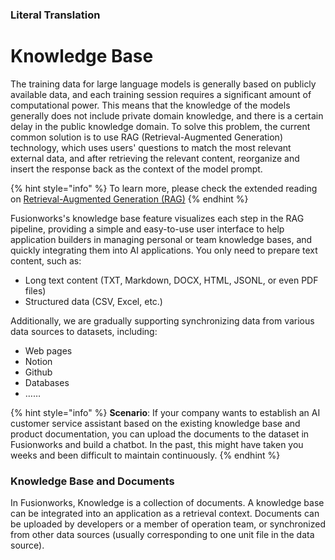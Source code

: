 ### Literal Translation
# Knowledge Base

The training data for large language models is generally based on publicly available data, and each training session requires a significant amount of computational power. This means that the knowledge of the models generally does not include private domain knowledge, and there is a certain delay in the public knowledge domain. To solve this problem, the current common solution is to use RAG (Retrieval-Augmented Generation) technology, which uses users' questions to match the most relevant external data, and after retrieving the relevant content, reorganize and insert the response back as the context of the model prompt.

{% hint style="info" %}
To learn more, please check the extended reading on [Retrieval-Augmented Generation (RAG)](../../learn-more/extended-reading/retrieval-augment/)
{% endhint %} 

Fusionworks's knowledge base feature visualizes each step in the RAG pipeline, providing a simple and easy-to-use user interface to help application builders in managing personal or team knowledge bases, and quickly integrating them into AI applications. You only need to prepare text content, such as:

* Long text content (TXT, Markdown, DOCX, HTML, JSONL, or even PDF files)
* Structured data (CSV, Excel, etc.)

Additionally, we are gradually supporting synchronizing data from various data sources to datasets, including:

* Web pages
* Notion
* Github
* Databases
* ……

{% hint style="info" %}
**Scenario**: If your company wants to establish an AI customer service assistant based on the existing knowledge base and product documentation, you can upload the documents to the dataset in Fusionworks and build a chatbot. In the past, this might have taken you weeks and been difficult to maintain continuously.
{% endhint %}

### Knowledge Base and Documents

In Fusionworks, Knowledge is a collection of documents. A knowledge base can be integrated into an application as a retrieval context. Documents can be uploaded by developers or a member of operation team, or synchronized from other data sources (usually corresponding to one unit file in the data source).